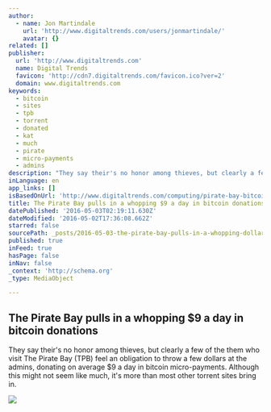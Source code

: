 ```yaml
---
author:
  - name: Jon Martindale
    url: 'http://www.digitaltrends.com/users/jonmartindale/'
    avatar: {}
related: []
publisher:
  url: 'http://www.digitaltrends.com'
  name: Digital Trends
  favicon: 'http://cdn7.digitaltrends.com/favicon.ico?ver=2'
  domain: www.digitaltrends.com
keywords:
  - bitcoin
  - sites
  - tpb
  - torrent
  - donated
  - kat
  - much
  - pirate
  - micro-payments
  - admins
description: "They say their's no honor among thieves, but clearly a few of the them who visit The Pirate Bay (TPB) feel an obligation to throw a few dollars at the admins, donating on average $9 a day in bitcoin micro-payments. Although this might not seem like much, it's more than most other torrent sites bring in."
inLanguage: en
app_links: []
isBasedOnUrl: 'http://www.digitaltrends.com/computing/pirate-bay-bitcoin-donations/'
title: The Pirate Bay pulls in a whopping $9 a day in bitcoin donations
datePublished: '2016-05-03T02:19:11.630Z'
dateModified: '2016-05-02T17:36:08.662Z'
starred: false
sourcePath: _posts/2016-05-03-the-pirate-bay-pulls-in-a-whopping-dollar9-a-day-in-bitcoin-donat.md
published: true
inFeed: true
hasPage: false
inNav: false
_context: 'http://schema.org'
_type: MediaObject

---
```

<article style=""><h1>The Pirate Bay pulls in a whopping $9 a day in bitcoin donations</h1><p>They say their's no honor among thieves, but clearly a few of the them who visit The Pirate Bay (TPB) feel an obligation to throw a few dollars at the admins, donating on average $9 a day in bitcoin micro-payments. Although this might not seem like much, it's more than most other torrent sites bring in.</p><img src="http://icdn2.digitaltrends.com/image/bitcoins-1200x630-c.jpg" /></article>